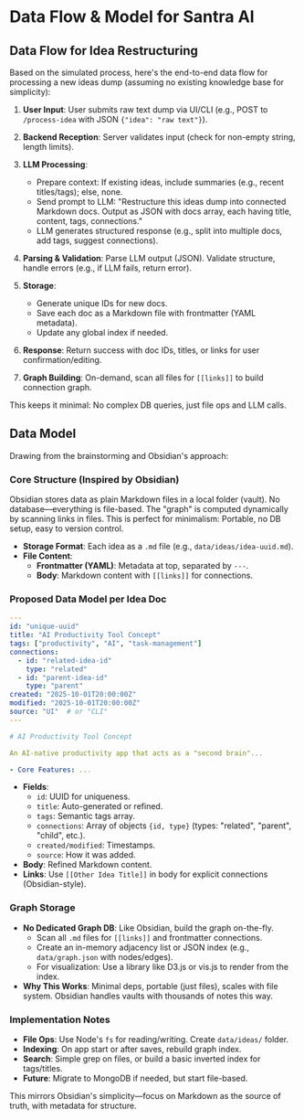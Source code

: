 # Data Flow & Model for Santra AI

## Data Flow for Idea Restructuring

Based on the simulated process, here's the end-to-end data flow for processing a new ideas dump (assuming no existing knowledge base for simplicity):

1. **User Input**: User submits raw text dump via UI/CLI (e.g., POST to `/process-idea` with JSON `{"idea": "raw text"}`).

2. **Backend Reception**: Server validates input (check for non-empty string, length limits).

3. **LLM Processing**:
   - Prepare context: If existing ideas, include summaries (e.g., recent titles/tags); else, none.
   - Send prompt to LLM: "Restructure this ideas dump into connected Markdown docs. Output as JSON with docs array, each having title, content, tags, connections."
   - LLM generates structured response (e.g., split into multiple docs, add tags, suggest connections).

4. **Parsing & Validation**: Parse LLM output (JSON). Validate structure, handle errors (e.g., if LLM fails, return error).

5. **Storage**:
   - Generate unique IDs for new docs.
   - Save each doc as a Markdown file with frontmatter (YAML metadata).
   - Update any global index if needed.

6. **Response**: Return success with doc IDs, titles, or links for user confirmation/editing.

7. **Graph Building**: On-demand, scan all files for `[[links]]` to build connection graph.

This keeps it minimal: No complex DB queries, just file ops and LLM calls.

## Data Model

Drawing from the brainstorming and Obsidian's approach:

### Core Structure (Inspired by Obsidian)
Obsidian stores data as plain Markdown files in a local folder (vault). No database—everything is file-based. The "graph" is computed dynamically by scanning links in files. This is perfect for minimalism: Portable, no DB setup, easy to version control.

- **Storage Format**: Each idea as a `.md` file (e.g., `data/ideas/idea-uuid.md`).
- **File Content**:
  - **Frontmatter (YAML)**: Metadata at top, separated by `---`.
  - **Body**: Markdown content with `[[links]]` for connections.

### Proposed Data Model per Idea Doc
```yaml
---
id: "unique-uuid"
title: "AI Productivity Tool Concept"
tags: ["productivity", "AI", "task-management"]
connections:
  - id: "related-idea-id"
    type: "related"
  - id: "parent-idea-id"
    type: "parent"
created: "2025-10-01T20:00:00Z"
modified: "2025-10-01T20:00:00Z"
source: "UI"  # or "CLI"
---

# AI Productivity Tool Concept

An AI-native productivity app that acts as a "second brain"...

- Core Features: ...
```

- **Fields**:
  - `id`: UUID for uniqueness.
  - `title`: Auto-generated or refined.
  - `tags`: Semantic tags array.
  - `connections`: Array of objects `{id, type}` (types: "related", "parent", "child", etc.).
  - `created/modified`: Timestamps.
  - `source`: How it was added.
- **Body**: Refined Markdown content.
- **Links**: Use `[[Other Idea Title]]` in body for explicit connections (Obsidian-style).

### Graph Storage
- **No Dedicated Graph DB**: Like Obsidian, build the graph on-the-fly.
  - Scan all `.md` files for `[[links]]` and frontmatter connections.
  - Create an in-memory adjacency list or JSON index (e.g., `data/graph.json` with nodes/edges).
  - For visualization: Use a library like D3.js or vis.js to render from the index.
- **Why This Works**: Minimal deps, portable (just files), scales with file system. Obsidian handles vaults with thousands of notes this way.

### Implementation Notes
- **File Ops**: Use Node's `fs` for reading/writing. Create `data/ideas/` folder.
- **Indexing**: On app start or after saves, rebuild graph index.
- **Search**: Simple grep on files, or build a basic inverted index for tags/titles.
- **Future**: Migrate to MongoDB if needed, but start file-based.

This mirrors Obsidian's simplicity—focus on Markdown as the source of truth, with metadata for structure.
